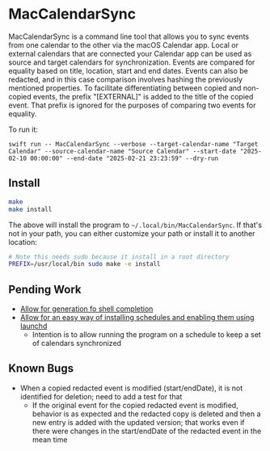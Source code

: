 # MacCalendarSync

MacCalendarSync is a command line tool that allows you to sync events from one calendar to the other via the macOS Calendar app. Local or external calendars that are connected your Calendar app can be used as source and target calendars for synchronization. Events are compared for equality based on title, location, start and end dates. Events can also be redacted, and in this case comparison involves hashing the previously mentioned properties. To facilitate differentiating between copied and non-copied events, the prefix "[EXTERNAL]" is added to the title of the copied event. That prefix is ignored for the purposes of comparing two events for equality.

To run it:

```
swift run -- MacCalendarSync --verbose --target-calendar-name "Target Calendar" --source-calendar-name "Source Calendar" --start-date "2025-02-10 00:00:00" --end-date "2025-02-21 23:23:59" --dry-run
```

## Install

```sh
make
make install
```

The above will install the program to `~/.local/bin/MacCalendarSync`. If that's not in your path, you can either customize your path or install it to another location:

```sh
# Note this needs sudo because it install in a root directory
PREFIX=/usr/local/bin sudo make -e install
```

## Pending Work

- [Allow for generation fo shell completion](https://swiftpackageindex.com/apple/swift-argument-parser/1.5.0/documentation/argumentparser/installingcompletionscripts)
- [Allow for an easy way of installing schedules and enabling them using launchd](https://developer.apple.com/library/archive/documentation/MacOSX/Conceptual/BPSystemStartup/Chapters/ScheduledJobs.html)
  - Intention is to allow running the program on a schedule to keep a set of calendars synchronized

## Known Bugs

- When a copied redacted event is modified (start/endDate), it is not identified for deletion; need to add a test for that
  - If the original event for the copied redacted event is modified, behavior is as expected and the redacted copy is deleted and then a new entry is added with the updated version; that works even if there were changes in the start/endDate of the redacted event in the mean time
